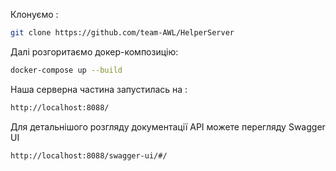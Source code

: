 Клонуємо :
```sh
git clone https://github.com/team-AWL/HelperServer
```
Далі розгоритаємо докер-композицію:
```sh
docker-compose up --build
```
Наша серверна частина запустилась на :
```sh
http://localhost:8088/
```

Для детальнішого розгляду документації API можете перегляду Swagger UI
```sh
http://localhost:8088/swagger-ui/#/
```
